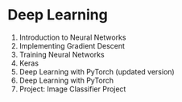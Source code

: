 # Deep Learning

  1. Introduction to Neural Networks
  2. Implementing Gradient Descent
  3. Training Neural Networks
  4. Keras
  5. Deep Learning with PyTorch (updated version)
  6. Deep Learning with PyTorch
  7. Project: Image Classifier Project
